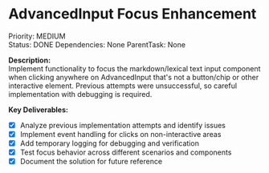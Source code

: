 # AdvancedInput Focus Enhancement
Priority: MEDIUM  
Status: DONE
Dependencies: None
ParentTask: None

**Description:**  
Implement functionality to focus the markdown/lexical text input component when clicking anywhere on AdvancedInput that's not a button/chip or other interactive element. Previous attempts were unsuccessful, so careful implementation with debugging is required.

**Key Deliverables:**
- [x] Analyze previous implementation attempts and identify issues
- [x] Implement event handling for clicks on non-interactive areas
- [x] Add temporary logging for debugging and verification
- [x] Test focus behavior across different scenarios and components
- [x] Document the solution for future reference

